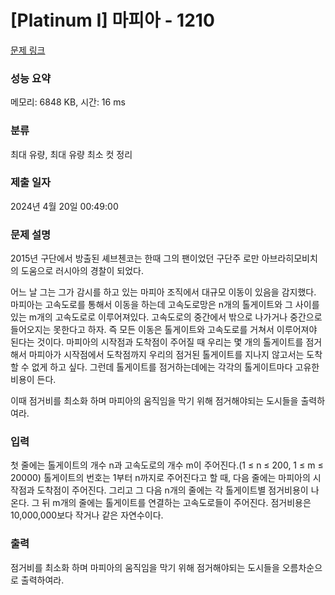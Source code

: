 # [Platinum I] 마피아 - 1210 

[문제 링크](https://www.acmicpc.net/problem/1210) 

### 성능 요약

메모리: 6848 KB, 시간: 16 ms

### 분류

최대 유량, 최대 유량 최소 컷 정리

### 제출 일자

2024년 4월 20일 00:49:00

### 문제 설명

<p>2015년 구단에서 방출된 셰브첸코는 한때 그의 팬이었던 구단주 로만 아브라히모비치의 도움으로 러시아의 경찰이 되었다.</p>

<p>어느 날 그는 그가 감시를 하고 있는 마피아 조직에서 대규모 이동이 있음을 감지했다. 마피아는 고속도로를 통해서 이동을 하는데 고속도로망은 n개의 톨게이트와 그 사이를 있는 m개의 고속도로로 이루어져있다. 고속도로의 중간에서 밖으로 나가거나 중간으로 들어오지는 못한다고 하자. 즉 모든 이동은 톨게이트와 고속도로를 거쳐서 이루어져야 된다는 것이다. 마피아의 시작점과 도착점이 주어질 때 우리는 몇 개의 톨게이트를 점거해서 마피아가 시작점에서 도착점까지 우리의 점거된 톨게이트를 지나지 않고서는 도착할 수 없게 하고 싶다. 그런데 톨게이트를 점거하는데에는 각각의 톨게이트마다 고유한 비용이 든다.</p>

<p>이때 점거비를 최소화 하며 마피아의 움직임을 막기 위해 점거해야되는 도시들을 출력하여라.</p>

### 입력 

 <p>첫 줄에는 톨게이트의 개수 n과 고속도로의 개수 m이 주어진다.(1 ≤ n ≤ 200, 1 ≤ m ≤ 20000) 톨게이트의 번호는 1부터 n까지로 주어진다고 할 때, 다음 줄에는 마피아의 시작점과 도착점이 주어진다. 그리고 그 다음 n개의 줄에는 각 톨게이트별 점거비용이 나온다. 그 뒤 m개의 줄에는 톨게이트를 연결하는 고속도로들이 주어진다. 점거비용은 10,000,000보다 작거나 같은 자연수이다.</p>

### 출력 

 <p>점거비를 최소화 하며 마피아의 움직임을 막기 위해 점거해야되는 도시들을 오름차순으로 출력하여라.</p>

